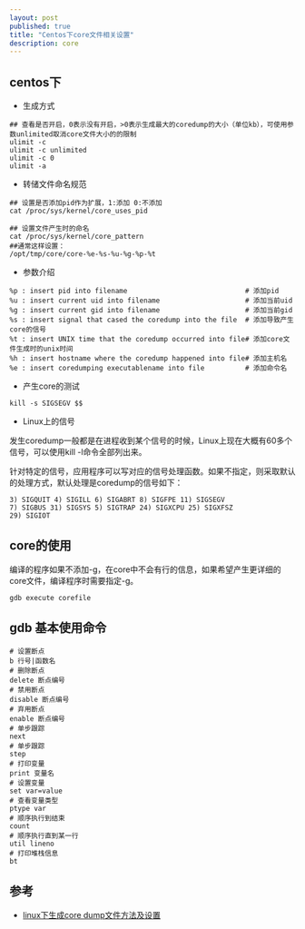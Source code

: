 ```yaml
---
layout: post
published: true
title: "Centos下core文件相关设置"
description: core
---
```

## centos下

- 生成方式

```
## 查看是否开启，0表示没有开启，>0表示生成最大的coredump的大小（单位kb），可使用参数unlimited取消core文件大小的的限制
ulimit -c 
ulimit -c unlimited  
ulimit -c 0
ulimit -a
```

- 转储文件命名规范

```
## 设置是否添加pid作为扩展，1:添加 0:不添加
cat /proc/sys/kernel/core_uses_pid

## 设置文件产生时的命名
cat /proc/sys/kernel/core_pattern
##通常这样设置：
/opt/tmp/core/core-%e-%s-%u-%g-%p-%t
```

- 参数介绍

```
%p : insert pid into filename                             # 添加pid
%u : insert current uid into filename                     # 添加当前uid
%g : insert current gid into filename                     # 添加当前gid
%s : insert signal that cased the coredump into the file  # 添加导致产生core的信号
%t : insert UNIX time that the coredump occurred into file# 添加core文件生成时的unix时间
%h : insert hostname where the coredump happened into file# 添加主机名
%e : insert coredumping executablename into file          # 添加命令名
```

- 产生core的测试

```
kill -s SIGSEGV $$
```

- Linux上的信号

发生coredump一般都是在进程收到某个信号的时候，Linux上现在大概有60多个信号，可以使用kill -l命令全部列出来。

针对特定的信号，应用程序可以写对应的信号处理函数。如果不指定，则采取默认的处理方式，默认处理是coredump的信号如下：

```
3) SIGQUIT 4) SIGILL 6) SIGABRT 8) SIGFPE 11) SIGSEGV
7) SIGBUS 31) SIGSYS 5) SIGTRAP 24) SIGXCPU 25) SIGXFSZ
29) SIGIOT
```

## core的使用

编译的程序如果不添加-g，在core中不会有行的信息，如果希望产生更详细的core文件，编译程序时需要指定-g。

```
gdb execute corefile
```

## gdb 基本使用命令

```
# 设置断点
b 行号|函数名
# 删除断点
delete 断点编号
# 禁用断点
disable 断点编号
# 弃用断点
enable 断点编号
# 单步跟踪
next
# 单步跟踪
step
# 打印变量
print 变量名
# 设置变量
set var=value
# 查看变量类型
ptype var
# 顺序执行到结束
count
# 顺序执行直到某一行
util lineno
# 打印堆栈信息
bt
```

## 参考
- [linux下生成core dump文件方法及设置](http://andyniu.iteye.com/blog/1965571)
